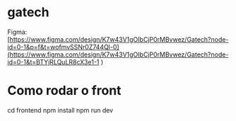 # gatech

Figma: [https://www.figma.com/design/K7w43V1gOIbCjP0rMBvwez/Gatech?node-id=0-1&p=f&t=wofmvSSNr0Z744Ql-0](https://www.figma.com/design/K7w43V1gOIbCjP0rMBvwez/Gatech?node-id=0-1&t=BTYjRLQuLR8cX3e1-1 )

# Como rodar o front
cd frontend
npm install
npm run dev
